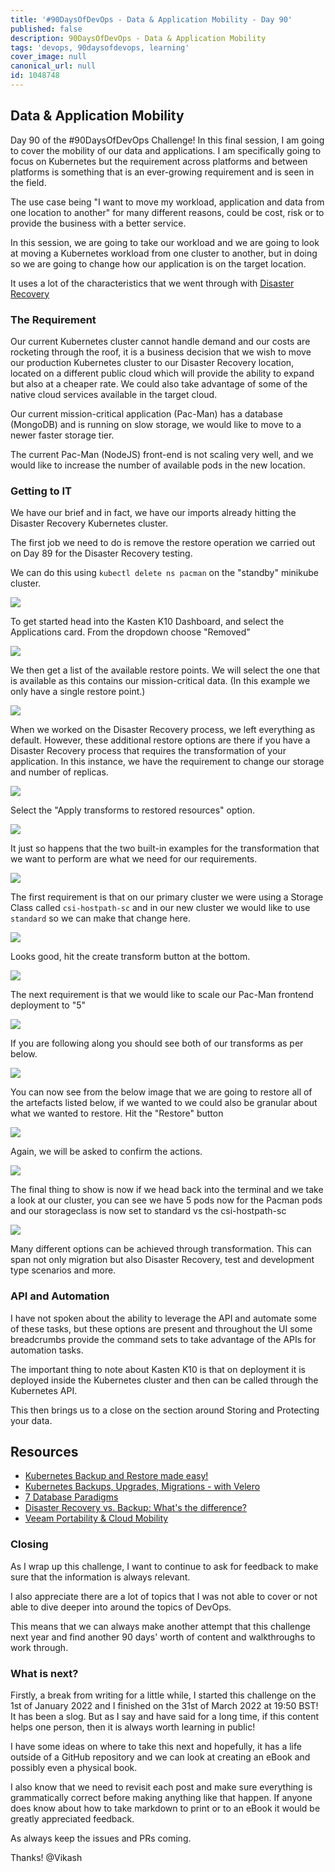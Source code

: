 ```yaml
---
title: '#90DaysOfDevOps - Data & Application Mobility - Day 90'
published: false
description: 90DaysOfDevOps - Data & Application Mobility
tags: 'devops, 90daysofdevops, learning'
cover_image: null
canonical_url: null
id: 1048748
---
```


## Data & Application Mobility

Day 90 of the #90DaysOfDevOps Challenge! In this final session, I am going to cover the mobility of our data and applications. I am specifically going to focus on Kubernetes but the requirement across platforms and between platforms is something that is an ever-growing requirement and is seen in the field.

The use case being "I want to move my workload, application and data from one location to another" for many different reasons, could be cost, risk or to provide the business with a better service.

In this session, we are going to take our workload and we are going to look at moving a Kubernetes workload from one cluster to another, but in doing so we are going to change how our application is on the target location.

It uses a lot of the characteristics that we went through with [Disaster Recovery](day89.md)

### **The Requirement**

Our current Kubernetes cluster cannot handle demand and our costs are rocketing through the roof, it is a business decision that we wish to move our production Kubernetes cluster to our Disaster Recovery location, located on a different public cloud which will provide the ability to expand but also at a cheaper rate. We could also take advantage of some of the native cloud services available in the target cloud.

Our current mission-critical application (Pac-Man) has a database (MongoDB) and is running on slow storage, we would like to move to a newer faster storage tier.

The current Pac-Man (NodeJS) front-end is not scaling very well, and we would like to increase the number of available pods in the new location.

### Getting to IT

We have our brief and in fact, we have our imports already hitting the Disaster Recovery Kubernetes cluster.

The first job we need to do is remove the restore operation we carried out on Day 89 for the Disaster Recovery testing.

We can do this using `kubectl delete ns pacman` on the "standby" minikube cluster.

![](Images/Day90_Data1.png)

To get started head into the Kasten K10 Dashboard, and select the Applications card. From the dropdown choose "Removed"

![](Images/Day90_Data2.png)

We then get a list of the available restore points. We will select the one that is available as this contains our mission-critical data. (In this example we only have a single restore point.)

![](Images/Day90_Data3.png)

When we worked on the Disaster Recovery process, we left everything as default. However, these additional restore options are there if you have a Disaster Recovery process that requires the transformation of your application. In this instance, we have the requirement to change our storage and number of replicas.

![](Images/Day90_Data4.png)

Select the "Apply transforms to restored resources" option.

![](Images/Day90_Data5.png)

It just so happens that the two built-in examples for the transformation that we want to perform are what we need for our requirements.

![](Images/Day90_Data6.png)

The first requirement is that on our primary cluster we were using a Storage Class called `csi-hostpath-sc` and in our new cluster we would like to use `standard` so we can make that change here.

![](Images/Day90_Data7.png)

Looks good, hit the create transform button at the bottom.

![](Images/Day90_Data8.png)

The next requirement is that we would like to scale our Pac-Man frontend deployment to "5"

![](Images/Day90_Data9.png)

If you are following along you should see both of our transforms as per below.

![](Images/Day90_Data10.png)

You can now see from the below image that we are going to restore all of the artefacts listed below, if we wanted to we could also be granular about what we wanted to restore. Hit the "Restore" button

![](Images/Day90_Data11.png)

Again, we will be asked to confirm the actions.

![](Images/Day90_Data12.png)

The final thing to show is now if we head back into the terminal and we take a look at our cluster, you can see we have 5 pods now for the Pacman pods and our storageclass is now set to standard vs the csi-hostpath-sc

![](Images/Day90_Data13.png)

Many different options can be achieved through transformation. This can span not only migration but also Disaster Recovery, test and development type scenarios and more.

### API and Automation

I have not spoken about the ability to leverage the API and automate some of these tasks, but these options are present and throughout the UI some breadcrumbs provide the command sets to take advantage of the APIs for automation tasks.

The important thing to note about Kasten K10 is that on deployment it is deployed inside the Kubernetes cluster and then can be called through the Kubernetes API.

This then brings us to a close on the section around Storing and Protecting your data.

## Resources

- [Kubernetes Backup and Restore made easy!](https://www.youtube.com/watch?v=01qcYSck1c4&t=217s)
- [Kubernetes Backups, Upgrades, Migrations - with Velero](https://www.youtube.com/watch?v=zybLTQER0yY)
- [7 Database Paradigms](https://www.youtube.com/watch?v=W2Z7fbCLSTw&t=520s)
- [Disaster Recovery vs. Backup: What's the difference?](https://www.youtube.com/watch?v=07EHsPuKXc0)
- [Veeam Portability & Cloud Mobility](https://www.youtube.com/watch?v=hDBlTdzE6Us&t=3s)

### **Closing**

As I wrap up this challenge, I want to continue to ask for feedback to make sure that the information is always relevant.

I also appreciate there are a lot of topics that I was not able to cover or not able to dive deeper into around the topics of DevOps.

This means that we can always make another attempt that this challenge next year and find another 90 days' worth of content and walkthroughs to work through.

### What is next?

Firstly, a break from writing for a little while, I started this challenge on the 1st of January 2022 and I finished on the 31st of March 2022 at 19:50 BST! It has been a slog. But as I say and have said for a long time, if this content helps one person, then it is always worth learning in public!

I have some ideas on where to take this next and hopefully, it has a life outside of a GitHub repository and we can look at creating an eBook and possibly even a physical book.

I also know that we need to revisit each post and make sure everything is grammatically correct before making anything like that happen. If anyone does know about how to take markdown to print or to an eBook it would be greatly appreciated feedback.

As always keep the issues and PRs coming.

Thanks!
@Vikash
